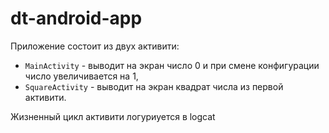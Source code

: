 # dt-android-app

Приложение состоит из двух активити:
- `MainActivity` - выводит на экран число 0 и при смене конфигурации число увеличивается на 1,
- `SquareActivity` - выводит на экран квадрат числа из первой активити.

Жизненный цикл активити логуриуется в logcat
